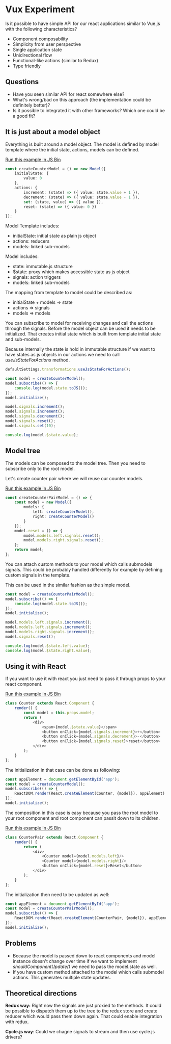 # Vux Experiment

Is it possible to have simple API for our react applications similar to Vue.js with 
the following characteristics?

- Component composability
- Simplicity from user perspective
- Single application state
- Unidirectional flow
- Functional-like actions (similar to Redux)
- Type friendly  

## Questions

- Have you seen similar API for react somewhere else?
- What's wrong/bad on this approach (the implementation could be definitely better)?
- Is it possible to integrated it with other frameworks? Which one could be a good fit?

## It is just about a model object

Everything is built around a model object. The model is defined by model template where 
the initial state, actions, models can be defined.

[Run this example in JS Bin](https://jsbin.com/dezoras/1/edit?js,console)

```typescript
const createCounterModel = () => new Model({
    initialState: {
        value: 0
    },
    actions: {
        increment: (state) => ({ value: state.value + 1 }), 
        decrement: (state) => ({ value: state.value - 1 }),
        set: (state, value) => ({ value }), 
        reset: (state) => ({ value: 0 })
    }
});
```

Model Template includes: 
- initialState: initial state as plain js object
- actions: reducers
- models: linked sub-models

Model includes:
- state: immutable.js structure
- $state: proxy which makes accessible state as js object 
- signals: action triggers
- models: linked sub-models
 
The mapping from template to model could be described as:
- initialState + models => state
- actions => signals
- models => models

You can subscribe to model for receiving changes and call the actions through the signals.
Before the model object can be used it needs to be initialized. That creates initial 
state which is built from template initial state and sub-models.

Because internally the state is hold in immutable structure if we want to have states as js 
objects in our actions we need to call _useJsStateForActions_ method.

```typescript
defaultSettings.transformations.useJsStateForActions();

const model = createCounterModel();
model.subscribe(() => {
    console.log(model.state.toJS());
});
model.initialize();

model.signals.increment();
model.signals.increment();
model.signals.decrement();
model.signals.reset();
model.signals.set(10);

console.log(model.$state.value);
```

## Model tree

The models can be composed to the model tree. Then you need to subscribe only
to the root model.

Let's create counter pair where we will reuse our counter models.

[Run this example in JS Bin](https://jsbin.com/kiqexok/edit?js,console)
```typescript
const createCounterPairModel = () => {
    const model = new Model({
        models: {
            left: createCounterModel(),
            right: createCounterModel()
        }
    });
    model.reset = () => {
        model.models.left.signals.reset();
        model.models.right.signals.reset();
    };
    return model;
};
```

You can attach custom methods to your model which calls submodels signals. This could be
probably handled differently for example by defining custom signals in the template.

This can be used in the similar fashion as the simple model.

```typescript
const model = createCounterPairModel();
model.subscribe(() => {
    console.log(model.state.toJS());
});
model.initialize();

model.models.left.signals.increment();
model.models.left.signals.increment();
model.models.right.signals.increment();
model.signals.reset();

console.log(model.$state.left.value);
console.log(model.$state.right.value);
```

## Using it with React

If you want to use it with react you just need to pass it through props 
to your react component.

[Run this example in JS Bin](https://jsbin.com/zobatu/edit?js,output)
```typescript
class Counter extends React.Component {
    render() {  
        const model = this.props.model;
        return (
            <div>
                <span>{model.$state.value}</span>
                <button onClick={model.signals.increment}>+</button>
                <button onClick={model.signals.decrement}>-</button>
                <button onClick={model.signals.reset}>reset</button>
            </div>
        );        
    }
};
```

The initialization in that case can be done as following:

```typescript
const appElement = document.getElementById('app');
const model = createCounterModel();
model.subscribe(() => {
    ReactDOM.render(React.createElement(Counter, {model}), appElement)
});
model.initialize();
```

The composition in this case is easy because you pass the root model to your root 
component and root component can passit down to its children.

[Run this example in JS Bin](https://jsbin.com/rokiwu/edit?js,output)
```typescript
class CounterPair extends React.Component {
    render() {  
        return (
            <div>
                <Counter model={model.models.left}/>
                <Counter model={model.models.right}/>
                <button onClick={model.reset}>Reset</button>
            </div>
        );        
    }
};
```

The initialization then need to be updated as well:

```typescript
const appElement = document.getElementById('app');
const model = createCounterPairModel();
model.subscribe(() => {
    ReactDOM.render(React.createElement(CounterPair, {model}), appElement)
});
model.initialize();
```

## Problems
- Because the model is passed down to react components and model instance doesn't 
change over time if we want to implement _shouldComponentUpdate()_ we need to pass
the model.state as well.
- If you have custom method attached to the model which calls submodel actions. 
This generates multiple state updates.

## Theoretical directions

__Redux way:__ Right now the signals are just proxied to the methods. It could 
be possible to dispatch them up to the tree to the redux store and create reducer 
which would pass them down again. That could enable integration with redux.

__Cycle.js way__: Could we chagne signals to stream and then use cycle.js drivers?